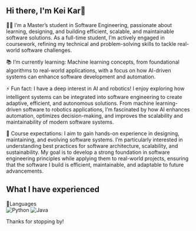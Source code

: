 ## Hi there, I'm Kei Kar👋

👨‍💻  I’m a Master’s student in Software Engineering, passionate about learning, designing, and building efficient, scalable, and maintainable software solutions. As a full-time student, I’m actively engaged in coursework, refining my technical and problem-solving skills to tackle real-world software challenges.

📚 I’m currently learning: Machine learning concepts, from foundational algorithms to real-world applications, with a focus on how AI-driven systems can enhance software development and automation.  

⚡ Fun fact: I have a deep interest in AI and robotics! I enjoy exploring how intelligent systems can be integrated into software engineering to create adaptive, efficient, and autonomous solutions. From machine learning-driven software to robotics applications, I’m fascinated by how AI enhances automation, optimizes decision-making, and improves the scalability and maintainability of modern software systems.  

🎯 Course expectations: I aim to gain hands-on experience in designing, maintaining, and evolving software systems. I’m particularly interested in understanding best practices for software architecture, scalability, and sustainability. My goal is to develop a strong foundation in software engineering principles while applying them to real-world projects, ensuring that the software I build is efficient, maintainable, and adaptable to future advancements.  

What I have experienced
---
📖Languages  
![Python](https://img.shields.io/badge/Python-3776AB?style=for-the-badge&logo=python&logoColor=white)  ![Java](https://img.shields.io/badge/Java-007396?style=for-the-badge&logo=java&logoColor=white)  

Thanks for stopping by!
